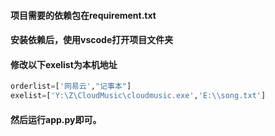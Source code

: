 #### 项目需要的依赖包在requirement.txt
#### 安装依赖后，使用vscode打开项目文件夹

#### 修改以下exelist为本机地址

```python
orderlist=['网易云',"记事本"]
exelist=['Y:\Z\CloudMusic\cloudmusic.exe','E:\\song.txt']
```



#### 然后运行app.py即可。